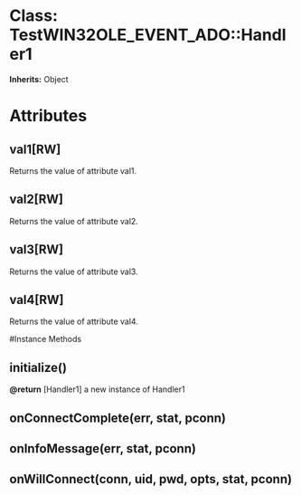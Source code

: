 # Class: TestWIN32OLE_EVENT_ADO::Handler1
**Inherits:** Object
    



# Attributes
## val1[RW] [](#attribute-i-val1)
Returns the value of attribute val1.

## val2[RW] [](#attribute-i-val2)
Returns the value of attribute val2.

## val3[RW] [](#attribute-i-val3)
Returns the value of attribute val3.

## val4[RW] [](#attribute-i-val4)
Returns the value of attribute val4.


#Instance Methods
## initialize() [](#method-i-initialize)

**@return** [Handler1] a new instance of Handler1

## onConnectComplete(err, stat, pconn) [](#method-i-onConnectComplete)

## onInfoMessage(err, stat, pconn) [](#method-i-onInfoMessage)

## onWillConnect(conn, uid, pwd, opts, stat, pconn) [](#method-i-onWillConnect)

